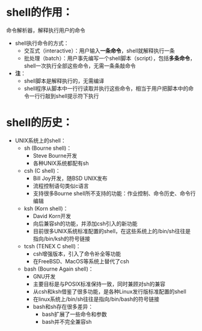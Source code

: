 # shell的作用：
命令解析器，解释执行用户的命令
* shell执行命令的方式：
  * 交互式（interactive）：用户输入**一条命令**，shell就解释执行一条
  * 批处理（batch）：用户事先编写一个shell脚本（script），包括**多条命令**，shell一次执行全部这些命令，无需一条条敲命令
* **注**：
  * shell脚本是解释执行的，无需编译
  * shell程序从脚本中一行行读取并执行这些命令，相当于用户把脚本中的命令一行行敲到shell提示符下执行
# shell的历史：
* UNIX系统上的shell：
  * sh (Bourne shell)：
    * Steve Bourne开发
    * 各种UNIX系统都配有sh
  * csh (C shell)：
    * Bill Joy开发，随BSD UNIX发布
    * 流程控制语句类似c语言
    * 支持很多Bourne shell所不支持的功能：作业控制、命令历史、命令行编辑
  * ksh (Korn shell)：
    * David Korn开发
    * 向后兼容sh的功能，并添加csh引入的新功能
    * 目前很多UNIX系统标准配置的shell，在这些系统上的/bin/sh往往是指向/bin/ksh的符号链接
  * tcsh (TENEX C shell)：
    * csh增强版本，引入了命令补全等功能
    * 在FreeBSD、MacOS等系统上替代了csh
  * bash (Bourne Again shell)：
    * GNU开发
    * 主要目标是与POSIX标准保持一致，同时兼顾对sh的兼容
    * 从csh和ksh借鉴了很多功能，是各种Linux发行版标准配置的shell
    * 在linux系统上/bin/sh往往是指向/bin/bash的符号链接
    * bash和sh存在很多差异：
      * bash扩展了一些命令和参数
      * bash并不完全兼容sh
